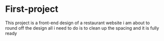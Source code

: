 # First-project

This project is a front-end design of a restaurant website
i am about to round off the design all i need to do is to clean up the spacing and it is fully ready
